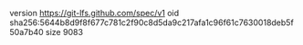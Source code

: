 version https://git-lfs.github.com/spec/v1
oid sha256:5644b8d9f8f677c781c2f90c8d5da9c217afa1c96f61c7630018deb5f50a7b40
size 9083
